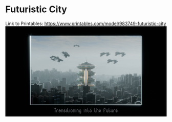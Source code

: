 # Futuristic City
Link to Printables: https://www.printables.com/model/983749-futuristic-city
![Render](https://github.com/amoghagrawal/city/blob/main/Render.png)
